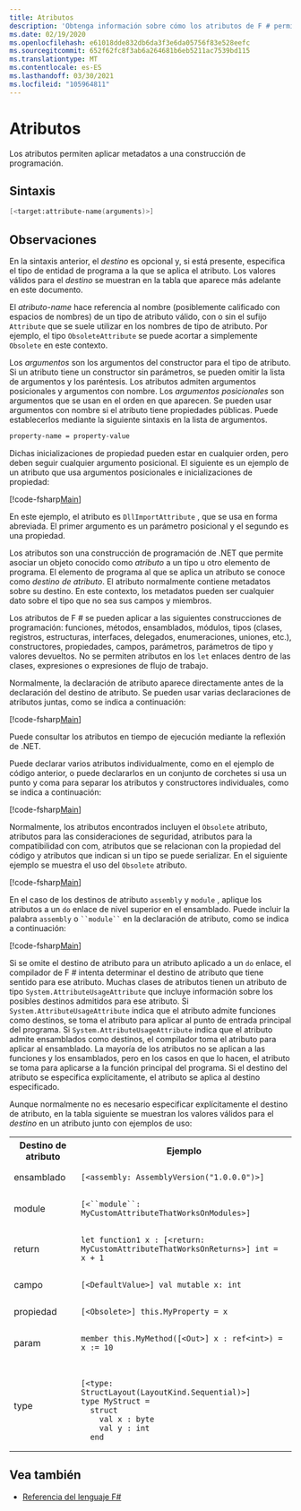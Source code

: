 ```yaml
---
title: Atributos
description: 'Obtenga información sobre cómo los atributos de F # permiten aplicar metadatos a una construcción de programación.'
ms.date: 02/19/2020
ms.openlocfilehash: e61018dde832db6da3f3e6da05756f83e528eefc
ms.sourcegitcommit: 652f62fc8f3ab6a264681b6eb5211ac7539bd115
ms.translationtype: MT
ms.contentlocale: es-ES
ms.lasthandoff: 03/30/2021
ms.locfileid: "105964811"
---
```

# <a name="attributes"></a>Atributos

Los atributos permiten aplicar metadatos a una construcción de programación.

## <a name="syntax"></a>Sintaxis

```fsharp
[<target:attribute-name(arguments)>]
```

## <a name="remarks"></a>Observaciones

En la sintaxis anterior, el *destino* es opcional y, si está presente, especifica el tipo de entidad de programa a la que se aplica el atributo. Los valores válidos para el *destino* se muestran en la tabla que aparece más adelante en este documento.

El *atributo-name* hace referencia al nombre (posiblemente calificado con espacios de nombres) de un tipo de atributo válido, con o sin el sufijo `Attribute` que se suele utilizar en los nombres de tipo de atributo. Por ejemplo, el tipo `ObsoleteAttribute` se puede acortar a simplemente `Obsolete` en este contexto.

Los *argumentos* son los argumentos del constructor para el tipo de atributo. Si un atributo tiene un constructor sin parámetros, se pueden omitir la lista de argumentos y los paréntesis. Los atributos admiten argumentos posicionales y argumentos con nombre. Los *argumentos posicionales* son argumentos que se usan en el orden en que aparecen. Se pueden usar argumentos con nombre si el atributo tiene propiedades públicas. Puede establecerlos mediante la siguiente sintaxis en la lista de argumentos.

```fsharp
property-name = property-value
```

Dichas inicializaciones de propiedad pueden estar en cualquier orden, pero deben seguir cualquier argumento posicional. El siguiente es un ejemplo de un atributo que usa argumentos posicionales e inicializaciones de propiedad:

[!code-fsharp[Main](~/samples/snippets/fsharp/lang-ref-2/snippet6202.fs)]

En este ejemplo, el atributo es `DllImportAttribute` , que se usa en forma abreviada. El primer argumento es un parámetro posicional y el segundo es una propiedad.

Los atributos son una construcción de programación de .NET que permite asociar un objeto conocido como *atributo* a un tipo u otro elemento de programa. El elemento de programa al que se aplica un atributo se conoce como *destino de atributo*. El atributo normalmente contiene metadatos sobre su destino. En este contexto, los metadatos pueden ser cualquier dato sobre el tipo que no sea sus campos y miembros.

Los atributos de F # se pueden aplicar a las siguientes construcciones de programación: funciones, métodos, ensamblados, módulos, tipos (clases, registros, estructuras, interfaces, delegados, enumeraciones, uniones, etc.), constructores, propiedades, campos, parámetros, parámetros de tipo y valores devueltos. No se permiten atributos en los `let` enlaces dentro de las clases, expresiones o expresiones de flujo de trabajo.

Normalmente, la declaración de atributo aparece directamente antes de la declaración del destino de atributo. Se pueden usar varias declaraciones de atributos juntas, como se indica a continuación:

[!code-fsharp[Main](~/samples/snippets/fsharp/lang-ref-2/snippet6603.fs)]

Puede consultar los atributos en tiempo de ejecución mediante la reflexión de .NET.

Puede declarar varios atributos individualmente, como en el ejemplo de código anterior, o puede declararlos en un conjunto de corchetes si usa un punto y coma para separar los atributos y constructores individuales, como se indica a continuación:

[!code-fsharp[Main](~/samples/snippets/fsharp/lang-ref-2/snippet6604.fs)]

Normalmente, los atributos encontrados incluyen el `Obsolete` atributo, atributos para las consideraciones de seguridad, atributos para la compatibilidad con com, atributos que se relacionan con la propiedad del código y atributos que indican si un tipo se puede serializar. En el siguiente ejemplo se muestra el uso del `Obsolete` atributo.

[!code-fsharp[Main](~/samples/snippets/fsharp/lang-ref-2/snippet6605.fs)]

En el caso de los destinos de atributo `assembly` y `module` , aplique los atributos a un `do` enlace de nivel superior en el ensamblado. Puede incluir la palabra `assembly` o ``` ``module`` ``` en la declaración de atributo, como se indica a continuación:

[!code-fsharp[Main](~/samples/snippets/fsharp/lang-ref-2/snippet6606.fs)]

Si se omite el destino de atributo para un atributo aplicado a un `do` enlace, el compilador de F # intenta determinar el destino de atributo que tiene sentido para ese atributo. Muchas clases de atributos tienen un atributo de tipo `System.AttributeUsageAttribute` que incluye información sobre los posibles destinos admitidos para ese atributo. Si `System.AttributeUsageAttribute` indica que el atributo admite funciones como destinos, se toma el atributo para aplicar al punto de entrada principal del programa. Si `System.AttributeUsageAttribute` indica que el atributo admite ensamblados como destinos, el compilador toma el atributo para aplicar al ensamblado. La mayoría de los atributos no se aplican a las funciones y los ensamblados, pero en los casos en que lo hacen, el atributo se toma para aplicarse a la función principal del programa. Si el destino del atributo se especifica explícitamente, el atributo se aplica al destino especificado.

Aunque normalmente no es necesario especificar explícitamente el destino de atributo, en la tabla siguiente se muestran los valores válidos para el *destino* en un atributo junto con ejemplos de uso:

<table>
  <tr>
    <th>Destino de atributo</td>
    <th>Ejemplo</td>
  </tr>
  <tr>
    <td>ensamblado</td>
    <td><pre><code class="lang-fsharp">[&lt;assembly: AssemblyVersion("1.0.0.0")&gt;]</code></pre></td>
  </tr>
  <tr>
    <td>module</td>
    <td><pre><code class="lang-fsharp">[&lt;``module``: MyCustomAttributeThatWorksOnModules&gt;]</code></pre></td>
  </tr>
  <tr>
    <td>return</td>
    <td><pre><code class="lang-fsharp">let function1 x : [&lt;return: MyCustomAttributeThatWorksOnReturns&gt;] int = x + 1</code></pre></td>
  </tr>
  <tr>
    <td>campo</td>
    <td><pre><code class="lang-fsharp">[&lt;DefaultValue&gt;] val mutable x: int</code></pre></td>
  </tr>
  <tr>
    <td>propiedad</td>
    <td><pre><code class="lang-fsharp">[&lt;Obsolete&gt;] this.MyProperty = x</code></pre></td>
  </tr>
  <tr>
    <td>param</td>
    <td><pre><code class="lang-fsharp">member this.MyMethod([&lt;Out&gt;] x : ref&lt;int&gt;) = x := 10</code></pre></td>
  </tr>
  <tr>
    <td>type</td>
    <td>
        <pre><code class="lang-fsharp">
[&lt;type: StructLayout(LayoutKind.Sequential)&gt;]
type MyStruct =
  struct
    val x : byte
    val y : int
  end</code></pre>
    </td>
  </tr>
</table>

## <a name="see-also"></a>Vea también

- [Referencia del lenguaje F#](index.md)
